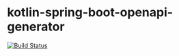 # kotlin-spring-boot-openapi-generator

[![Build Status](https://travis-ci.com/mplanchant/kotlin-spring-boot-openapi-generator.svg?branch=master)](https://travis-ci.com/mplanchant/kotlin-spring-boot-openapi-generator)